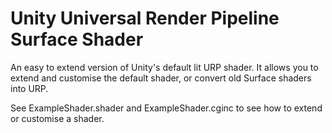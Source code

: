 # Unity Universal Render Pipeline Surface Shader

An easy to extend version of Unity's default lit URP shader.
It allows you to extend and customise the default shader, or convert old Surface shaders into URP.

See ExampleShader.shader and ExampleShader.cginc  to see how to extend or customise a shader.
